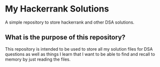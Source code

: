 # My Hackerrank Solutions

A simple repository to store hackerrank and other DSA solutions.

## What is the purpose of this repository?

This repository is intended to be used to store all my solution files for DSA questions as well as things I learn that
I want to be able to find and recall to memory by just reading the files.
